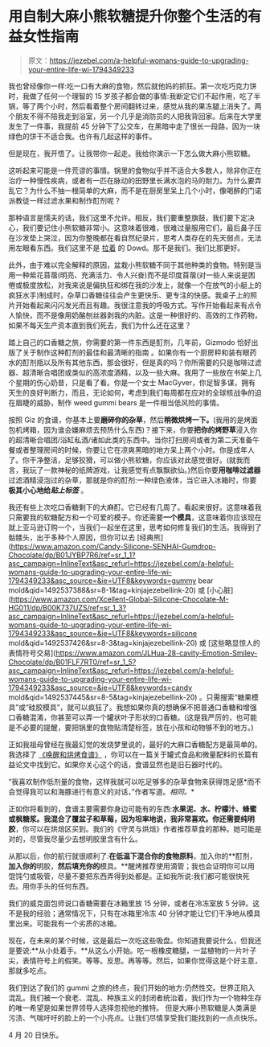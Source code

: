 # 用自制大麻小熊软糖提升你整个生活的有益女性指南

> 原文：<https://jezebel.com/a-helpful-womans-guide-to-upgrading-your-entire-life-wi-1794349233>

我也曾经像你一样:吃一口有大麻的食物，然后就他妈的抓狂。第一次吃巧克力饼时，我做了任何一个理智的 15 岁孩子都会做的事情:我断定它们不起作用，吃了半锅，等了两个小时，然后看着整个房间翻转过来，感觉从我的果冻腿上消失了。两个朋友不得不陪我走到浴室，另一个几乎是消防员的人把我背回家。后来在大学里发生了一件事，我提前 45 分钟下了公交车，在黑暗中走了很长一段路，因为一块绿色的饼干不适合我。也许有几起这样的事件。



但是现在，我开悟了。让我带你一起走。我给你演示一下怎么做大麻小熊软糖。

这听起来可能是一件荒谬的事情。锅里的食物似乎并不适合大多数人，除非你正在治疗一种慢性疾病，或者有一匹在脉动的田野里长满水泡的马的耐力。为什么要弄乱它？为什么不抽一根简单的大麻，而不是在厨房里呆上几个小时，像喝醉的门诺派教徒一样过滤水果和制作酊剂呢？

那种语言是懦夫的话，我们这里不允许。相反，我们要重整旗鼓，我们要下定决心，我们要记住小熊软糖非常小。这意味着很难，很难过量服用它们，最后鼻子压在沙发垫上哭泣，因为你整晚都在看自然纪录片，思考人类存在的先天弱点，无法用左眼看东西。我们这里不是 [拉着](https://www.nytimes.com/2014/06/04/opinion/dowd-dont-harsh-our-mellow-dude.html) 的 Dowd。那不是我们。我们比那更好。

此外，由于难以完全解释的原因，盆栽小熊软糖不同于其他种类的食物。特别是当用一种紫花苜蓿(明亮、充满活力、令人兴奋)而不是印度苜蓿(对一些人来说是困倦或极度放松，对我来说是偏执狂和绑在我的沙发上，就像一个在放气的小艇上的疯狂水手)制成时，杂草口香糖往往会产生更快乐、更专注的快感。我桌子上的照片开始看起来闪闪发光而且有趣。我很注意我的呼吸方式。写作开始看起来有点令人愉快，而不是像用奶酪刨丝器剥我的内脏。这是一种很好的、高效的工作药物，如果不每天生产资本直到我们死去，我们为什么还在这里？

踏上自己的口香糖之旅，你需要的第一件东西是酊剂，几年前，Gizmodo 恰好出版了关于制作这种酊剂的最佳和最清晰的指南 。如果你有一个厨房秤和装有眼药水的酊剂瓶以及所有其他东西，那会很好，但是真的吗？你所需要的只是咖啡过滤器、超清晰合唱团或类似的高浓度酒精，以及一些大麻。我用了一些放在书架上几个星期的伤心奶昔，只是看了看。你是一个女士 MacGyver，你足智多谋，拥有天生的良好判断力，而且，无论如何，考虑到我们每周都在应对的全球核战争的迫在眉睫的威胁，制作 weed gummi bears 是一件相当低风险的事情。

按照 Giz 的食谱，你基本上要**磨碎你的杂草**，然后**稍微烘烤一下。**(我用的是烤面包机烤箱，因为谁会嫌麻烦去预热什么东西)？接下来，你要**把你的烤野草**浸入你的超清晰合唱团/浴缸私酒/诸如此类的东西中。当你打扫房间或者为第二天准备午餐或者整理房间的时候，你要让它在凉爽黑暗的地方呆上两个小时。你是成年人了。你干净整洁，足够狡猾，可以做小熊软糖，你应该对此感觉很好。(就我而言，我玩了一款神秘的纸牌游戏，让我感觉有点飘飘欲仙。)然后你要**用咖啡过滤器**过滤酒精浸泡过的杂草，那就是你的酊剂:一种绿色液体，当它进入冰箱时，你要**极其小心地给*贴上标签*** 。

我还有些上次吃口香糖剩下的大麻酊。它已经有几周了。看起来很好。这意味着我只需要我的软糖配方和一个可爱的模子。你还需要**一个模具**，这意味着你应该现在就上亚马逊订购一个，当我们一起坐在这里，思考如何修复我们的生活。我得到了骷髅头，出于多种个人原因，但你可以去 [经典熊](https://www.amazon.com/Candy-Silicone-SENHAI-Gumdrop-Chocolate/dp/B01JYBP7R6/ref=sr_1_1?asc_campaign=InlineText&asc_refurl=https://jezebel.com/a-helpful-womans-guide-to-upgrading-your-entire-life-wi-1794349233&asc_source=&ie=UTF8&keywords=gummy bear mold&qid=1492537388&sr=8-1&tag=kinjajezebellink-20) 或 [小心脏](https://www.amazon.com/Xcellent-Global-Silicone-Chocolate-M-HG011/dp/B00K737UZS/ref=sr_1_3?asc_campaign=InlineText&asc_refurl=https://jezebel.com/a-helpful-womans-guide-to-upgrading-your-entire-life-wi-1794349233&asc_source=&ie=UTF8&keywords=silicone mold&qid=1492537426&sr=8-3&tag=kinjajezebellink-20) 或 [这些略显惊人的表情符号交易](https://www.amazon.com/JLHua-28-cavity-Emotion-Smiley-Chocolate/dp/B01FLF7RT0/ref=sr_1_5?asc_campaign=InlineText&asc_refurl=https://jezebel.com/a-helpful-womans-guide-to-upgrading-your-entire-life-wi-1794349233&asc_source=&ie=UTF8&keywords=candy mold&qid=1492537445&sr=8-5&tag=kinjajezebellink-20) 。只需搜索“糖果模具”或“硅胶模具”，就可以疯狂了。我想如果你真的想确保不把普通口香糖和增强口香糖混淆，你甚至可以弄一个罐状叶子形状的口香糖。(这是我严厉的，也可能是不必要的提醒，要把锅里的食物贴清楚标签，放在小孩和动物够不到的地方。)

正如我祖母曾经在我最幻觉的发烧梦里说的，最好的大麻口香糖配方是最简单的。我选择了 [《唤醒和烘烤食谱》](https://wakeandbakecookbook.com/cannabis-gummies/) ，你可以在一篇关于罐式食品和微量配料的长篇有益论文中找到它。如果你关心这个的话，食谱显然也是旧石器时代的。

“我喜欢制作低剂量的食物，这样我就可以吃足够多的杂草食物来获得饱足感*而不会觉得我可以和海豚进行有意义的对话，”作者写道。*相同。**

正如你将看到的，食谱主要需要你身边可能有的东西:**水果泥、水、柠檬汁、蜂蜜或枫糖浆。**我混合了覆盆子和草莓，因为坦率地说，我非常喜欢。你还需要**纯明胶**，你可以在烘焙区买到。我们的《守灵与烘焙》作者推荐草食的那种。她可能是对的，尽管我尽量少去想明胶里含有什么。

从那以后，你的航行就很顺利了:**在低温下混合你的食物原料**，加入你的**酊剂，**加入你的**明胶，**然后填充你的**模具。**醒烤推荐使用滴管；我也会证明你可以用馄饨勺或吸管，尽量不要把东西弄得到处都是。正如我所说:我们都可能很快死去。用你手头的任何东西。

我们的威克面包师说口香糖需要在冰箱里放 15 分钟，或者在冷冻室放 5 分钟。这不是我的经验；通常情况下，只有在冰箱里冷冻 40 分钟才能让它们干净地从模具里出来。可能我有一个劣质的冰箱。

现在，在未来的某个时候，这是最后一次吃这些吸盘。你知道我要说什么，但我还是要说:**从小处着手。**从这么小开始。吃一根橡皮糖腿，一盆植物的一片叶子尖，表情符号上的假笑。等等。反思。再等等。然后，如果你觉得这是个好主意，那就多吃点。

我们到达了我们的 gummi 之旅的终点，我们开始的地方:仍然性交。世界正陷入混乱。我们被一个衰老、混乱、种族主义的封闭者统治着，我们作为一个物种生存的唯一希望是如果世界领导人选择忽视他的推特。 但是大麻小熊软糖是人类满是污渍、气喘吁吁的脸上的一个小亮点。让我们尽情享受我们能找到的一点点快乐。

4 月 20 日快乐。